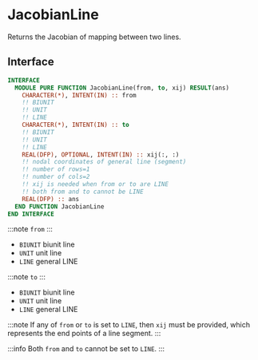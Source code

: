 # JacobianLine

Returns the Jacobian of mapping between two lines.

## Interface

```fortran
INTERFACE
  MODULE PURE FUNCTION JacobianLine(from, to, xij) RESULT(ans)
    CHARACTER(*), INTENT(IN) :: from
    !! BIUNIT
    !! UNIT
    !! LINE
    CHARACTER(*), INTENT(IN) :: to
    !! BIUNIT
    !! UNIT
    !! LINE
    REAL(DFP), OPTIONAL, INTENT(IN) :: xij(:, :)
    !! nodal coordinates of general line (segment)
    !! number of rows=1
    !! number of cols=2
    !! xij is needed when from or to are LINE
    !! both from and to cannot be LINE
    REAL(DFP) :: ans
  END FUNCTION JacobianLine
END INTERFACE
```

:::note `from`
:::

- `BIUNIT` biunit line
- `UNIT` unit line
- `LINE` general LINE

:::note `to`
:::

- `BIUNIT` biunit line
- `UNIT` unit line
- `LINE` general LINE

:::note
If any of `from` or `to` is set to `LINE`, then `xij` must be provided, which represents the end points of a line segment.
:::

:::info
Both `from` and `to` cannot be set to `LINE`.
:::
